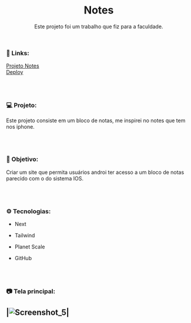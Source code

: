 <h1 align="center">Notes</h1>
<p align="center">Este projeto foi um trabalho que fiz para a faculdade.</p> <br />

### 🔗 Links:
<a href="https://github.com/LucasTKP/Notes">Projeto Notes</a></br>
<a href="https://notes-lucastkp.vercel.app/">Deploy</a></br>

</br>
</br>

### 💻 Projeto:

Este projeto consiste em um bloco de notas, me inspirei no notes que tem nos iphone.

<br /> <br />

### 🎯 Objetivo:

Criar um site que permita usuários androi ter acesso a um bloco de notas parecido com o do sistema IOS.

<br /> <br />

### ⚙️ Tecnologias:

- Next
- Tailwind
- Planet Scale
- GitHub

  <br /> <br />

### 📷 Tela principal:
  
|![Screenshot_5](https://github.com/LucasTKP/Notes/assets/101598532/28a541a2-87bb-4deb-8c1d-b332dbee8edb)|
-

<br />

